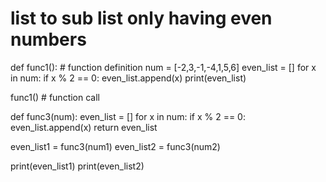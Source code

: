 # list to sub list only having even numbers

def func1(): # function definition
  num = [-2,3,-1,-4,1,5,6]
  even_list = []
  for x in num:
    if x % 2 == 0:
      even_list.append(x)
  print(even_list)

func1() # function call



def func3(num):
  even_list = []
  for x in num:
    if x % 2 == 0:
      even_list.append(x)
  return even_list

even_list1 = func3(num1)
even_list2 = func3(num2)

print(even_list1)
print(even_list2)
